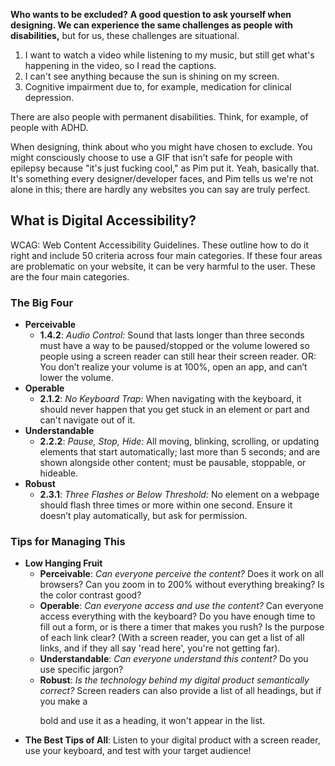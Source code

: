 **Who wants to be excluded?**
**A good question to ask yourself when designing. We can experience the same challenges as people with disabilities,** but for us, these challenges are situational.

1. I want to watch a video while listening to my music, but still get what's happening in the video, so I read the captions.
2. I can't see anything because the sun is shining on my screen.
3. Cognitive impairment due to, for example, medication for clinical depression.

There are also people with permanent disabilities. Think, for example, of people with ADHD.

When designing, think about who you might have chosen to exclude. You might consciously choose to use a GIF that isn't safe for people with epilepsy because "it's just fucking cool," as Pim put it. Yeah, basically that. It's something every designer/developer faces, and Pim tells us we're not alone in this; there are hardly any websites you can say are truly perfect.

## What is Digital Accessibility?

WCAG: Web Content Accessibility Guidelines. These outline how to do it right and include 50 criteria across four main categories. If these four areas are problematic on your website, it can be very harmful to the user. These are the four main categories.

### The Big Four

- **Perceivable**
    - **1.4.2**: _Audio Control:_ Sound that lasts longer than three seconds must have a way to be paused/stopped or the volume lowered so people using a screen reader can still hear their screen reader. OR: You don’t realize your volume is at 100%, open an app, and can’t lower the volume.
- **Operable**
    - **2.1.2**: _No Keyboard Trap:_ When navigating with the keyboard, it should never happen that you get stuck in an element or part and can't navigate out of it.
- **Understandable**
    - **2.2.2**: _Pause, Stop, Hide:_ All moving, blinking, scrolling, or updating elements that start automatically; last more than 5 seconds; and are shown alongside other content; must be pausable, stoppable, or hideable.
- **Robust**
    - **2.3.1**: _Three Flashes or Below Threshold:_ No element on a webpage should flash three times or more within one second. Ensure it doesn’t play automatically, but ask for permission.

### Tips for Managing This

- **Low Hanging Fruit**
    - **Perceivable**: _Can everyone perceive the content?_ Does it work on all browsers? Can you zoom in to 200% without everything breaking? Is the color contrast good?
    - **Operable**: _Can everyone access and use the content?_ Can everyone access everything with the keyboard? Do you have enough time to fill out a form, or is there a timer that makes you rush? Is the purpose of each link clear? (With a screen reader, you can get a list of all links, and if they all say 'read here', you're not getting far).
    - **Understandable**: _Can everyone understand this content?_ Do you use specific jargon?
    - **Robust**: _Is the technology behind my digital product semantically correct?_ Screen readers can also provide a list of all headings, but if you make a <p> bold and use it as a heading, it won't appear in the list.
- **The Best Tips of All**: Listen to your digital product with a screen reader, use your keyboard, and test with your target audience!

<!-- For internship contact: pim@digitaaltoegankelijk.nl -->
